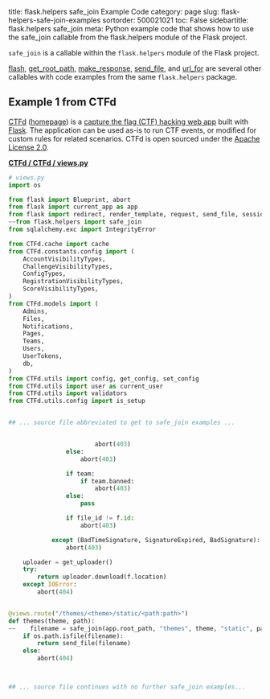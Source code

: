title: flask.helpers safe_join Example Code
category: page
slug: flask-helpers-safe-join-examples
sortorder: 500021021
toc: False
sidebartitle: flask.helpers safe_join
meta: Python example code that shows how to use the safe_join callable from the flask.helpers module of the Flask project.


`safe_join` is a callable within the `flask.helpers` module of the Flask project.

<a href="/flask-helpers-flash-examples.html">flash</a>,
<a href="/flask-helpers-get-root-path-examples.html">get_root_path</a>,
<a href="/flask-helpers-make-response-examples.html">make_response</a>,
<a href="/flask-helpers-send-file-examples.html">send_file</a>,
and <a href="/flask-helpers-url-for-examples.html">url_for</a>
are several other callables with code examples from the same `flask.helpers` package.

## Example 1 from CTFd
[CTFd](https://github.com/CTFd/CTFd)
([homepage](https://ctfd.io/)) is a
[capture the flag (CTF) hacking web app](https://cybersecurity.att.com/blogs/security-essentials/capture-the-flag-ctf-what-is-it-for-a-newbie)
built with [Flask](/flask.html). The application can be used
as-is to run CTF events, or modified for custom rules for related
scenarios. CTFd is open sourced under the
[Apache License 2.0](https://github.com/CTFd/CTFd/blob/master/LICENSE).

[**CTFd / CTFd / views.py**](https://github.com/CTFd/CTFd/blob/master/./CTFd/views.py)

```python
# views.py
import os

from flask import Blueprint, abort
from flask import current_app as app
from flask import redirect, render_template, request, send_file, session, url_for
~~from flask.helpers import safe_join
from sqlalchemy.exc import IntegrityError

from CTFd.cache import cache
from CTFd.constants.config import (
    AccountVisibilityTypes,
    ChallengeVisibilityTypes,
    ConfigTypes,
    RegistrationVisibilityTypes,
    ScoreVisibilityTypes,
)
from CTFd.models import (
    Admins,
    Files,
    Notifications,
    Pages,
    Teams,
    Users,
    UserTokens,
    db,
)
from CTFd.utils import config, get_config, set_config
from CTFd.utils import user as current_user
from CTFd.utils import validators
from CTFd.utils.config import is_setup


## ... source file abbreviated to get to safe_join examples ...


                        abort(403)
                else:
                    abort(403)

                if team:
                    if team.banned:
                        abort(403)
                else:
                    pass

                if file_id != f.id:
                    abort(403)

            except (BadTimeSignature, SignatureExpired, BadSignature):
                abort(403)

    uploader = get_uploader()
    try:
        return uploader.download(f.location)
    except IOError:
        abort(404)


@views.route("/themes/<theme>/static/<path:path>")
def themes(theme, path):
~~    filename = safe_join(app.root_path, "themes", theme, "static", path)
    if os.path.isfile(filename):
        return send_file(filename)
    else:
        abort(404)



## ... source file continues with no further safe_join examples...

```

